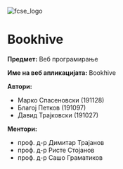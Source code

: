 ![fcse_logo](https://2018.skopje.wordcamp.org/files/2018/09/Logo_FINKI_UKIM_EN.jpg)
# Bookhive

**Предмет:** Веб програмирање

**Име на веб апликацијата:** Bookhive

**Автори:**
- Марко Спасеновски (191128)
- Благој Петков (191097)
- Давид Трајковски (191027)


**Ментори:** 
- проф. д-р Димитар Трајанов
- проф. д-р Ристе Стојанов
- проф. д-р Сашо Граматиков

